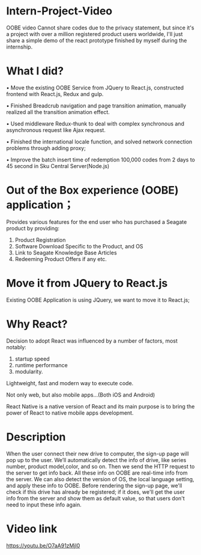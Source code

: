 # Intern-Project-Video
OOBE video
Cannot share codes due to the privacy statement, but since it's a project with over a million registered product users worldwide, I'll just share a simple demo of the react prototype finished by myself during the internship. 

# What I did?
•	Move the existing OOBE Service from JQuery to React.js, constructed frontend with React.js, Redux and gulp.

•	Finished Breadcrub navigation and page transition animation, manually realized all the transition animation effect.

•	Used middleware Redux-thunk to deal with complex synchronous and asynchronous request like Ajax request. 

•	Finished the international locale function, and solved network connection problems through adding proxy;

•	Improve the batch insert time of redemption 100,000 codes from 2 days to 45 second in Sku Central Server(Node.js)


# Out of the Box experience (OOBE) application；
Provides various features for the end user who has purchased a Seagate product by providing:

1. Product Registration
2. Software Download Specific to the Product, and OS
3. Link to Seagate Knowledge Base Articles
4. Redeeming Product Offers if any etc. 

# Move it from JQuery to React.js
Existing OOBE Application is using JQuery, we want to move it to React.js;

# Why React?
Decision to adopt React was influenced by a number of factors, most notably: 
1. startup speed
2. runtime performance
3. modularity.

Lightweight, fast and modern way to execute code.

Not only web, but also mobile apps...(Both iOS and Android)

React Native is a native version of React and its main purpose is to bring the power of React to native mobile apps development.

# Description
When the user connect their new drive to computer, the sign-up page will pop up to the user. 
We’ll automatically detect the info of drive, like series number, product model,color, and so on. 
Then we send the HTTP request to the server to get info back. 
All these info on OOBE are real-time info from the server.
We can also detect the version of OS, the local language setting, and apply these info to OOBE.
Before rendering the sign-up page, we'll check if this drive has already be registered; if it does, we'll get the user info from the server and show them as default value, so that users don't need to input these info again.

# Video link
https://youtu.be/O7aA91zMjl0
